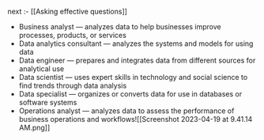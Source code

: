 next :- [[Asking effective questions]]

-   Business analyst — analyzes data to help businesses improve processes, products, or services
-   Data analytics consultant — analyzes the systems and models for using data
-   Data engineer — prepares and integrates data from different sources for analytical use
-   Data scientist — uses expert skills in technology and social science to find trends through data analysis
-   Data specialist — organizes or converts data for use in databases or software systems
-   Operations analyst — analyzes data to assess the performance of business operations and workflows![[Screenshot 2023-04-19 at 9.41.14 AM.png]]